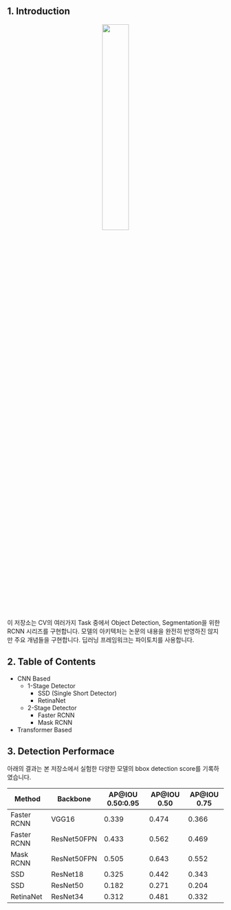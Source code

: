 ## 1. Introduction
<p align="center"><img src="https://github.com/user-attachments/assets/7ccaa306-a774-4d51-abb5-8e6e57a438fb" width="35%" height="35%"></p>

이 저장소는 CV의 여러가지 Task 중에서 Object Detection, Segmentation을 위한 RCNN 시리즈를 구현합니다. 모델의 아키텍처는 논문의 내용을 완전히 반영하진 않지만 주요 개념들을 구현합니다.
딥러닝 프레임워크는 파이토치를 사용합니다.

## 2. Table of Contents
- CNN Based
  - 1-Stage Detector
    - SSD (Single Short Detector)
    - RetinaNet
  - 2-Stage Detector
    - Faster RCNN
    - Mask RCNN
- Transformer Based

## 3. Detection Performace

아래의 결과는 본 저장소에서 실험한 다양한 모델의 bbox detection score를 기록하였습니다.

|Method|Backbone|AP@IOU 0.50:0.95|AP@IOU 0.50|AP@IOU 0.75|
|------|---|---|---|---|
|Faster RCNN|VGG16|0.339|0.474|0.366|
|Faster RCNN|ResNet50FPN|0.433|0.562|0.469|
|Mask RCNN|ResNet50FPN|0.505|0.643|0.552|
|SSD|ResNet18|0.325|0.442|0.343|
|SSD|ResNet50|0.182|0.271|0.204|
|RetinaNet|ResNet34|0.312|0.481|0.332|

